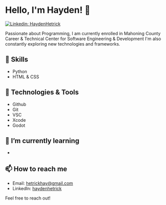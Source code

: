 # Hello, I'm Hayden! 👋

[![Linkedin: HaydenHetrick](https://img.shields.io/badge/-haydenhetrick-blue?style=flat-square&logo=Linkedin&logoColor=white&link=https://www.linkedin.com/in/haydenhetrick/)](https://www.linkedin.com/in/haydenhetrick/)

Passionate about Programming, I am currently enrolled in Mahoning County Career & Technical Center for Software Engineering & Development I'm also constantly exploring new technologies and frameworks.

## 🚀 Skills

- Python
- HTML & CSS

## 🔧 Technologies & Tools

- Github
- Git
- VSC
- Xcode
- Godot

## 🌱 I’m currently learning

-

## 📫 How to reach me

- Email: hetrickhay@gmail.com
- LinkedIn: [haydenhetrick](https://www.linkedin.com/in/haydenhetrick/)

Feel free to reach out! 
